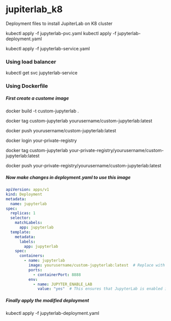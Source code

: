 # jupiterlab_k8
Deployment files to install JupiterLab on K8 cluster

kubectl apply -f jupyterlab-pvc.yaml
kubectl apply -f jupyterlab-deployment.yaml

kubectl apply -f jupyterlab-service.yaml

### Using load balancer
kubectl get svc jupyterlab-service


### Using Dockerfile
##### First create a custome image
docker build -t custom-jupyterlab .

docker tag custom-jupyterlab yourusername/custom-jupyterlab:latest

docker push yourusername/custom-jupyterlab:latest

docker login your-private-registry

docker tag custom-jupyterlab your-private-registry/yourusername/custom-jupyterlab:latest

docker push your-private-registry/yourusername/custom-jupyterlab:latest

##### Now make changes in deployment.yaml to use this image

```yaml
apiVersion: apps/v1
kind: Deployment
metadata:
  name: jupyterlab
spec:
  replicas: 1
  selector:
    matchLabels:
      app: jupyterlab
  template:
    metadata:
      labels:
        app: jupyterlab
    spec:
      containers:
        - name: jupyterlab
          image: yourusername/custom-jupyterlab:latest  # Replace with your custom image
          ports:
            - containerPort: 8888
          env:
            - name: JUPYTER_ENABLE_LAB
              value: "yes"  # This ensures that JupyterLab is enabled instead of Jupyter Notebook
```

##### Finally apply the modified deployment
kubectl apply -f jupyterlab-deployment.yaml



